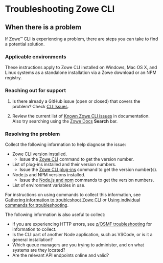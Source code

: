 # Troubleshooting Zowe CLI

## When there is a problem

If Zowe&trade; CLI is experiencing a problem, there are steps you can take to find a potential solution.

### Applicable environments

These instructions apply to Zowe CLI installed on Windows, Mac OS X, and Linux systems as a standalone installation via a Zowe download or an NPM registry.

### Reaching out for support

1. Is there already a GitHub issue (open or closed) that covers the problem? Check [CLI Issues](https://github.com/zowe/zowe-cli/issues).

2. Review the current list of [Known Zowe CLI issues](known-cli.md) in documentation. Also try searching using the [Zowe Docs](https://docs.zowe.org/) **Search** bar.

### Resolving the problem

Collect the following information to help diagnose the issue:

- Zowe CLI version installed.
    - Issue the [Zowe CLI](../troubleshoot-check-your-zowe-version.md#zowe-cli) command to get the version number.
- List of plug-ins installed and their version numbers.
    - Issue the [Zowe CLI plug-ins](../troubleshoot-check-your-zowe-version.md#zowe-cli-plug-ins) command to get the version number(s).
- Node.js and NPM versions installed.
    - Issue the [Node.js and npm](../../troubleshoot/cli/use-individual-troubleshoot-commands.md#nodejs-and-npm) commands to get the version numbers.
- List of environment variables in use.

For instructions on using commands to collect this information, see [Gathering information to troubleshoot Zowe CLI](mustgather-cli.md) or [Using individual commands for troubleshooting](use-individual-troubleshoot-commands).

The following information is also useful to collect:

- If you are experiencing HTTP errors, see [z/OSMF troubleshooting](zosmf-cli.md) for information to collect.
- Is the CLI part of another Node application, such as VSCode, or is it a general installation?
- Which queue managers are you trying to administer, and on what systems are they located?
- Are the relevant API endpoints online and valid?
